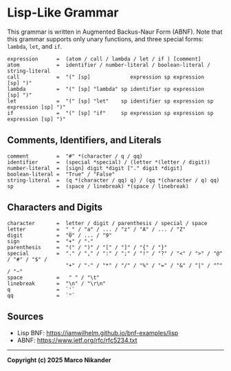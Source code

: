 # Lisp-Like Grammar

This grammar is written in Augmented Backus-Naur Form (ABNF).
Note that this grammar supports only unary functions, and three special forms: `lambda`, `let`, and `if`.

```abnf
expression      =  (atom / call / lambda / let / if ) [comment]
atom            =  identifier / number-literal / boolean-literal / string-literal
call            =  "(" [sp]             expression sp expression               [sp] ")"
lambda          =  "(" [sp] "lambda" sp identifier sp expression               [sp] ")"
let             =  "(" [sp] "let"    sp identifier sp expression sp expression [sp] ")"
if              =  "(" [sp] "if"     sp expression sp expression sp expression [sp] ")"
```

## Comments, Identifiers, and Literals

```abnf
comment         =  "#" *(character / q / qq)
identifier      =  (special *special) / (letter *(letter / digit))
number-literal  =  [sign] digit *digit ["." digit *digit]
boolean-literal =  "True" / "False"
string-literal  =  (q *(character / qq) q) / (qq *(character / q) qq)
sp              =  (space / linebreak) *(space / linebreak)
```

## Characters and Digits

```abnf
character       =  letter / digit / parenthesis / special / space
letter          =  "_" / "a" / ... / "z" / "A" / ... / "Z"
digit           =  "0" / ... / "9"
sign            =  "+" / "-"
parenthesis     =  "(" / ")" / "[" / "]" / "{" / "}"
special         =  "." / "," / ":" / ";" / "!" / "?" / "<" / ">" / "@" / "#" / "$" /
                   "+" / "-" / "*" / "/" / "%" / "=" / "&" / "|" / "^" / "~"
space           =   " " / "\t"
linebreak       =  "\n" / "\r\n"
q               =  `'`
qq              =  `"`
```

## Sources
- Lisp BNF: https://iamwilhelm.github.io/bnf-examples/lisp
- ABNF: https://www.ietf.org/rfc/rfc5234.txt

---
**Copyright (c) 2025 Marco Nikander**


